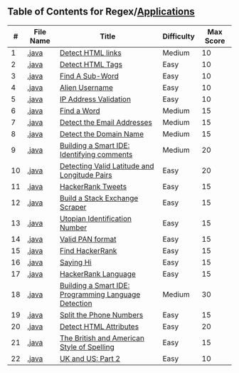 ## Table of Contents for Regex/[Applications](https://www.hackerrank.com/domains/regex?filters%5Bsubdomains%5D%5B%5D=re-applications)

| #  | File Name                                        | Title                                                  | Difficulty | Max Score |
| -- | ------------------------------------------------ | ------------------------------------------------------ | ---------- | --------- |
| 1  | [.java](.java)                                   | [Detect HTML links]                                    | Medium     | 10        |
| 2  | [.java](.java)                                   | [Detect HTML Tags]                                     | Easy       | 10        |
| 3  | [.java](.java)                                   | [Find A Sub-Word]                                      | Easy       | 10        |
| 4  | [.java](.java)                                   | [Alien Username]                                       | Easy       | 10        |
| 5  | [.java](.java)                                   | [IP Address Validation]                                | Easy       | 10        |
| 6  | [.java](.java)                                   | [Find a Word]                                          | Medium     | 15        |
| 7  | [.java](.java)                                   | [Detect the Email Addresses]                           | Medium     | 15        |
| 8  | [.java](.java)                                   | [Detect the Domain Name]                               | Medium     | 15        |
| 9  | [.java](.java)                                   | [Building a Smart IDE: Identifying comments]           | Medium     | 20        |
| 10 | [.java](.java)                                   | [Detecting Valid Latitude and Longitude Pairs]         | Easy       | 20        |
| 11 | [.java](.java)                                   | [HackerRank Tweets]                                    | Easy       | 15        |
| 12 | [.java](.java)                                   | [Build a Stack Exchange Scraper]                       | Easy       | 15        |
| 13 | [.java](.java)                                   | [Utopian Identification Number]                        | Easy       | 15        |
| 14 | [.java](.java)                                   | [Valid PAN format]                                     | Easy       | 15        |
| 15 | [.java](.java)                                   | [Find HackerRank]                                      | Easy       | 15        |
| 16 | [.java](.java)                                   | [Saying Hi]                                            | Easy       | 15        |
| 17 | [.java](.java)                                   | [HackerRank Language]                                  | Easy       | 15        |
| 18 | [.java](.java)                                   | [Building a Smart IDE: Programming Language Detection] | Medium     | 30        |
| 19 | [.java](.java)                                   | [Split the Phone Numbers]                              | Easy       | 15        |
| 20 | [.java](.java)                                   | [Detect HTML Attributes]                               | Easy       | 20        |
| 21 | [.java](.java)                                   | [The British and American Style of Spelling]           | Easy       | 15        |
| 22 | [.java](.java)                                   | [UK and US: Part 2]                                    | Easy       | 10        |

[Detect HTML links]: https://www.hackerrank.com/challenges/detect-html-links/problem
[Detect HTML Tags]: https://www.hackerrank.com/challenges/detect-html-tags/problem
[Find A Sub-Word]: https://www.hackerrank.com/challenges/find-substring/problem
[Alien Username]: https://www.hackerrank.com/challenges/alien-username/problem
[IP Address Validation]: https://www.hackerrank.com/challenges/ip-address-validation/problem
[Find a Word]: https://www.hackerrank.com/challenges/find-a-word/problem
[Detect the Email Addresses]: https://www.hackerrank.com/challenges/detect-the-email-addresses/problem
[Detect the Domain Name]: https://www.hackerrank.com/challenges/detect-the-domain-name/problem
[Building a Smart IDE: Identifying comments]: https://www.hackerrank.com/challenges/ide-identifying-comments/problem
[Detecting Valid Latitude and Longitude Pairs]: https://www.hackerrank.com/challenges/detecting-valid-latitude-and-longitude/problem
[HackerRank Tweets]: https://www.hackerrank.com/challenges/hackerrank-tweets/problem
[Build a Stack Exchange Scraper]: https://www.hackerrank.com/challenges/stack-exchange-scraper/problem
[Utopian Identification Number]: https://www.hackerrank.com/challenges/utopian-identification-number/problem
[Valid PAN format]: https://www.hackerrank.com/challenges/valid-pan-format/problem
[Find HackerRank]: https://www.hackerrank.com/challenges/find-hackerrank/problem
[Saying Hi]: https://www.hackerrank.com/challenges/saying-hi/problem
[HackerRank Language]: https://www.hackerrank.com/challenges/hackerrank-language/problem
[Building a Smart IDE: Programming Language Detection]: https://www.hackerrank.com/challenges/programming-language-detection/problem
[Split the Phone Numbers]: https://www.hackerrank.com/challenges/split-number/problem
[Detect HTML Attributes]: https://www.hackerrank.com/challenges/html-attributes/problem
[The British and American Style of Spelling]: https://www.hackerrank.com/challenges/uk-and-us/problem
[UK and US: Part 2]: https://www.hackerrank.com/challenges/uk-and-us-2/problem
